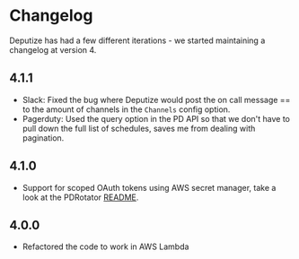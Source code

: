 # Changelog
Deputize has had a few different iterations - we started maintaining a changelog at version 4.

## 4.1.1
* Slack: Fixed the bug where Deputize would post the on call message == to the amount of channels in the `Channels` config option.
* Pagerduty: Used the query option in the PD API so that we don't have to pull down the full list of schedules, saves me from dealing with pagination.

## 4.1.0
* Support for scoped OAuth tokens using AWS secret manager, take a look at the PDRotator [README](cmd/pdrotator/README.md).

## 4.0.0
* Refactored the code to work in AWS Lambda
